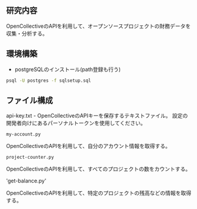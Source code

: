 ## 研究内容

OpenCollectiveのAPIを利用して、オープンソースプロジェクトの財務データを収集・分析する。

## 環境構築

* postgreSQLのインストール(path登録も行う)

```bash
psql -U postgres -f sqlsetup.sql
```

## ファイル構成

api-key.txt - OpenCollectiveのAPIキーを保存するテキストファイル。
設定の開発者向けにあるパーソナルトークンを使用してください。

`my-account.py`

OpenCollectiveのAPIを利用して、自分のアカウント情報を取得する。

`project-counter.py`

OpenCollectiveのAPIを利用して、すべてのプロジェクトの数をカウントする。

'get-balance.py'

OpenCollectiveのAPIを利用して、特定のプロジェクトの残高などの情報を取得する。
